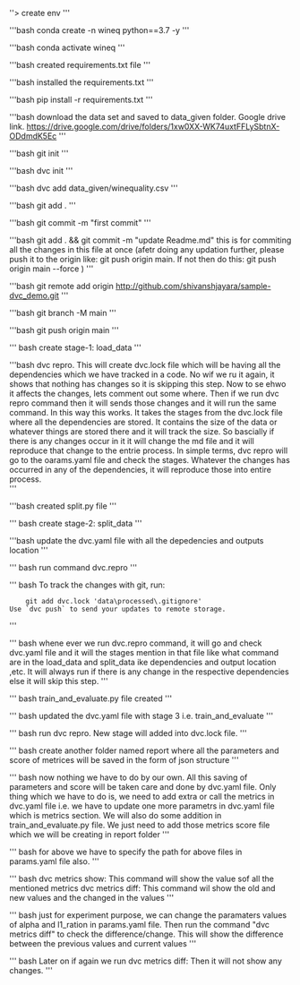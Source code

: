 ''> 
create env
'''

'''bash
conda create -n wineq python==3.7 -y
'''

'''bash
conda activate wineq
'''

'''bash
created requirements.txt file
'''

'''bash
installed the requirements.txt
'''

'''bash
pip install -r requirements.txt
'''

'''bash
download the data set and saved to data_given folder. Google drive link.
https://drive.google.com/drive/folders/1xw0XX-WK74uxtFFLySbtnX-ODdmdK5Ec
'''

'''bash
git init
'''

'''bash
dvc init
'''

'''bash
dvc add data_given/winequality.csv
'''

'''bash
git add .
'''

'''bash
git commit -m "first commit"
'''

'''bash
git add . && git commit -m "update Readme.md" this is for commiting all the changes in this file at once
(afetr doing any updation further, please push it to the origin like: git push origin main.
If not then do this: git push origin main  --force  )
'''

'''bash
    git remote add origin http://github.com/shivanshjayara/sample-dvc_demo.git
'''

'''bash
    git branch -M main
'''

'''bash
    git push origin main
'''

''' bash
    create stage-1: load_data
'''


'''bash
dvc repro. This will create dvc.lock file which will be having all the dependencies which we have tracked in a code.
No wif we ru it again, it shows that nothing has changes so it is skipping this step.
Now to se ehwo it affects the changes, lets comment out some where. Then if we run dvc repro command then it will sends those changes and it will run the same command. In this way this works.
It takes the stages from the dvc.lock file where all the dependencies are stored. It contains the size of the data or whatever things are stored there and it will track the size. So bascially if there is any changes occur in it it will change the md file and it will reproduce that change to the entrie process. 
In simple terms, dvc repro will go to the oarams.yaml file and check the stages. Whatever the changes has occurred in any of the dependencies, it will reproduce those into entire process.  
''' 


'''bash
created split.py file
'''


''' bash
    create stage-2: split_data
'''


'''bash
update the dvc.yaml file with all the depedencies and outputs location
'''

''' bash
run command dvc.repro
'''

''' bash
    To track the changes with git, run:

        git add dvc.lock 'data\processed\.gitignore'
    Use `dvc push` to send your updates to remote storage.
'''

''' bash
whene ever we run dvc.repro command, it will go and check dvc.yaml file and it will the stages mention in that file like what command are in the load_data and split_data ike dependencies and output location ,etc.
It will always run if there is any change in the respective dependencies else it will skip this step.
'''


''' bash
    train_and_evaluate.py file created
'''


''' bash
    updated the dvc.yaml file with stage 3 i.e. train_and_evaluate
'''


''' bash
    run dvc repro. New stage will added into dvc.lock file.
'''


''' bash
    create another folder named report where all the parameters and score of metrices will be saved in the form of json structure
'''


''' bash
    now nothing we have to do by our own. All this saving of parameters and score will be taken care and done by dvc.yaml file. Only thing which we have to do is, we need to add extra or call the metrics in dvc.yaml file i.e. we have to update one more parametrs in dvc.yaml file which is metrics section.
    We will also do some addition in train_and_evaluate.py file. We just need to add those metrics score file which we will be creating in report folder
'''

''' bash
    for above we have to specify the path for above files in params.yaml file also.
'''

''' bash
    dvc metrics show: This command will show the value sof all the mentioned metrics
    dvc metrics diff: This command wil show the old and new values and the changed in the values
'''

''' bash
    just for experiment purpose, we can change the paramaters values of alpha and l1_ration in params.yaml file.
    Then run the command "dvc metrics diff" to check the difference/change. This will show the difference between the previous values and current values
'''

''' bash
    Later on if again we run dvc metrics diff: Then it will not show any changes.
'''

